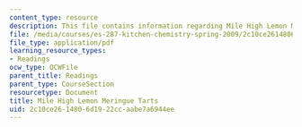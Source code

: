 ```yaml
---
content_type: resource
description: This file contains information regarding Mile High Lemon Meringue Tarts.
file: /media/courses/es-287-kitchen-chemistry-spring-2009/2c10ce2614806d1922ccaabe7a6944ee_MITES_287S09_read07.pdf
file_type: application/pdf
learning_resource_types:
- Readings
ocw_type: OCWFile
parent_title: Readings
parent_type: CourseSection
resourcetype: Document
title: Mile High Lemon Meringue Tarts
uid: 2c10ce26-1480-6d19-22cc-aabe7a6944ee
---
```

